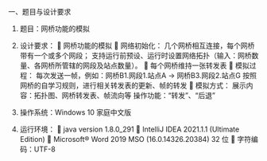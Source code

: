一、题目与设计要求
1. 题目：网桥功能的模拟
2. 设计要求：
	网桥功能的模拟
	网络初始化：
几个网桥相互连接，每个网桥带有一个或多个网段；
支持运行前预设、运行时设置网络拓扑（输入：网桥数量、各网桥所管辖的网段及站点数量）。
	每个网桥维持一张转发表
	模拟过程：
每次发送一帧，例如：网桥B1.网段1.站点A -> 网桥B3.网段2.站点G
按照网桥的自学习规则，进行相关转发表的更新、帧的转发
	模拟方式：
展示内容：拓扑图、网桥转发表、帧流向等
操作功能：“转发”、“后退”

3. 操作系统：Windows 10 家庭中文版
4. 运行环境：
	java version 1.8.0_291
	IntelliJ IDEA 2021.1.1 (Ultimate Edition)
	Microsoft® Word 2019 MSO (16.0.14326.20384) 32 位
	字符编码：UTF-8
